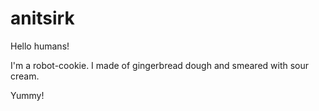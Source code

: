 # anitsirk

Hello humans!

I'm a robot-cookie. I made of gingerbread dough and smeared with sour cream.

Yummy!
